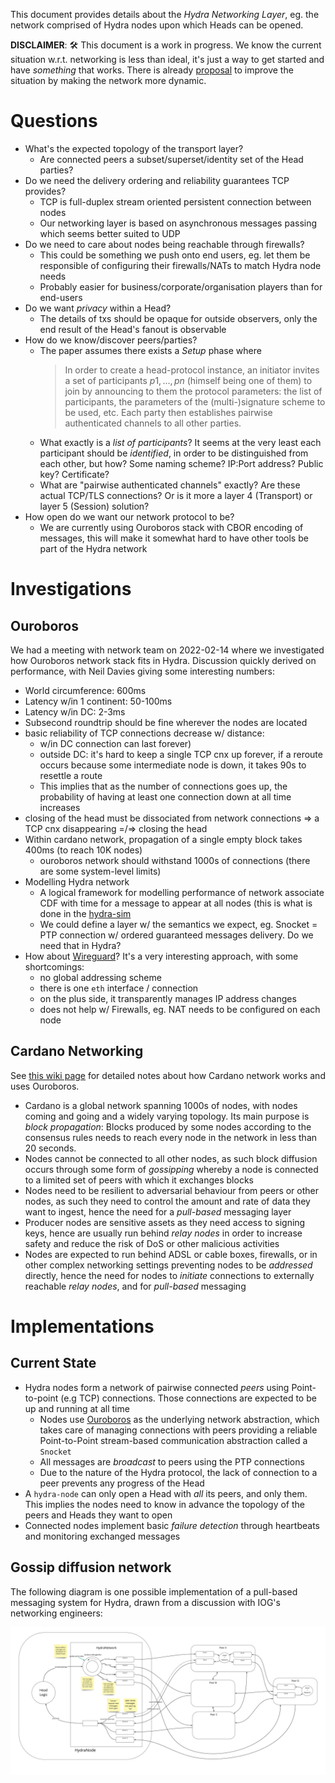This document provides details about the _Hydra Networking Layer_, eg. the network comprised of Hydra nodes upon which Heads can be opened.

**DISCLAIMER**:  :hammer_and_wrench: This document is a work in progress. We know the current situation w.r.t. networking is less than ideal, it's just a way to get started and have _something_ that works. There is already [proposal](https://github.com/input-output-hk/hydra-poc/pull/237) to improve the situation by making the network more dynamic.

# Questions

* What's the expected topology of the transport layer?
  * Are connected peers a subset/superset/identity set of the Head parties?
* Do we need the delivery ordering and reliability guarantees TCP provides?
  * TCP is full-duplex stream oriented persistent connection between nodes
  * Our networking layer is based on asynchronous messages passing which seems better suited to UDP
* Do we need to care about nodes being reachable through firewalls?
  * This could be something we push onto end users, eg. let them be responsible of configuring their firewalls/NATs to match Hydra node needs
  * Probably easier for business/corporate/organisation players than for end-users
* Do we want _privacy_ within a Head?
  * The details of txs should be opaque for outside observers, only the end result of the Head's fanout is observable
* How do we know/discover peers/parties?
  * The paper assumes there exists a _Setup_ phase where
    > In order to create a head-protocol instance, an initiator invites a set of participants ${p1,...,pn}$ (himself being one of them) to join by announcing to them the protocol parameters: the list of participants, the parameters of the (multi-)signature scheme to be used, etc.
    > Each party then establishes pairwise authenticated channels to all other parties.
  * What exactly is a _list of participants_? It seems at the very least each participant should be _identified_, in order to be distinguished from each other, but how? Some naming scheme? IP:Port address? Public key? Certificate?
  * What are "pairwise authenticated channels" exactly? Are these actual TCP/TLS connections? Or is it more a layer 4 (Transport) or layer 5 (Session) solution?
* How open do we want our network protocol to be?
  * We are currently using Ouroboros stack with CBOR encoding of messages, this will make it somewhat hard to have other tools be part of the Hydra network

# Investigations

## Ouroboros

We had a meeting with network team on 2022-02-14 where we investigated how Ouroboros network stack fits in Hydra.
Discussion quickly derived on performance, with Neil Davies giving some interesting numbers:

* World circumference: 600ms
* Latency w/in 1 continent: 50-100ms
* Latency w/in DC: 2-3ms
* Subsecond roundtrip should be fine wherever the nodes are located
* basic reliability of TCP connections decrease w/ distance:
   * w/in DC connection can last forever)
   * outside DC: it's hard to keep a single TCP cnx up forever, if a reroute occurs because some intermediate node is down, it takes 90s to resettle a route
   * This implies that as the number of connections goes up, the probability of having at least one connection down at all time increases
* closing of the head must be dissociated from network connections => a TCP cnx disappearing =/=> closing the head
* Within cardano network, propagation of a single empty block takes  400ms (to reach 10K nodes)
     * ouroboros network should withstand 1000s of connections (there are some system-level limits)
* Modelling Hydra network
   * A logical framework for modelling performance of network associate CDF with time for a message to appear at all nodes (this is what is done in the [hydra-sim](https://github.com/input-output-hk/hydra-sim)
   * We could define a layer w/ the semantics we expect,  eg. Snocket = PTP connection w/ ordered guaranteed messages delivery. Do we need that in Hydra?
* How about [Wireguard](https://wireguard.io)? It's a very interesting approach, with some shortcomings:
    * no global addressing scheme
    * there is one `eth` interface / connection
    * on the plus side, it transparently manages IP address changes
    * does not help w/ Firewalls, eg. NAT needs to be configured on each node

## Cardano Networking

See [this wiki page](https://github.com/input-output-hk/hydra-poc.wiki/blob/master/Networking.md#L1) for detailed notes about how Cardano network works and uses Ouroboros.

* Cardano is a global network spanning 1000s of nodes, with nodes coming and going and a widely varying topology. Its main purpose is _block propagation_: Blocks produced by some nodes according to the consensus rules needs to reach every node in the network in less than 20 seconds.
* Nodes cannot be connected to all other nodes, as such block diffusion occurs through some form of _gossipping_ whereby a node is connected to a limited set of peers with which it exchanges blocks
* Nodes need to be resilient to adversarial behaviour from peers or other nodes, as such they need to control the amount and rate of data they want to ingest, hence the need for a _pull-based_ messaging layer
* Producer nodes are sensitive assets as they need access to signing keys, hence are usually run behind _relay nodes_ in order to increase safety and reduce the risk of DoS or other malicious activities
* Nodes are expected to run behind ADSL or cable boxes, firewalls, or in other complex networking settings preventing nodes to be _addressed_ directly, hence the need for nodes to _initiate_ connections to externally reachable _relay nodes_, and for _pull-based_ messaging

# Implementations

## Current State

* Hydra nodes form a network of pairwise connected _peers_ using Point-to-point (e.g TCP) connections. Those connections are expected to be up and running at all time
  * Nodes use [Ouroboros](https://github.com/input-output-hk/ouroboros-network/) as the underlying network abstraction, which takes care of managing connections with peers providing a reliable Point-to-Point stream-based communication abstraction called a `Snocket`
  * All messages are _broadcast_ to peers using the PTP connections
  * Due to the nature of the Hydra protocol, the lack of connection to a peer prevents any progress of the Head
* A `hydra-node` can only open a Head with _all_ its peers, and only them. This implies the nodes need to know in advance the topology of the peers and Heads they want to open
* Connected nodes implement basic _failure detection_ through heartbeats and monitoring exchanged messages

## Gossip diffusion network

The following diagram is one possible implementation of a pull-based messaging system for Hydra, drawn from a discussion with IOG's networking engineers:

![Hydra pull-based network](./hydra-pull-based-network.jpg)
